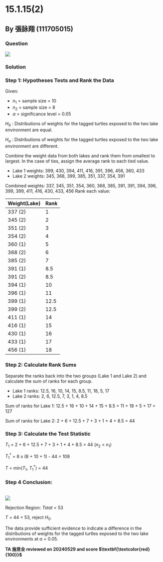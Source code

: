 
# 15.1.15(2)
## By 張詠翔 (111705015)

### Question
<img src="https://github.com/HWTeng-Course/202402-Statistics/assets/162154266/b55b03ea-f711-4d15-b314-77dfc83937cf">


### Solution

### Step 1: Hypotheses Tests and Rank the Data
Given:
-  $n_1$ = sample size = 10
-  $n_2$ = sample size = 8
- $\alpha$ = significance level = 0.05

$H_0$ : Distributions of weights for the tagged turtles exposed to the two lake environment are equal.

$H_a$ : Distributions of weights for the tagged turtles exposed to the two lake environment are different.

Combine the weight data from both lakes and rank them from smallest to largest. In the case of ties, assign the average rank to each tied value.
-   Lake 1 weights: 399, 430, 394, 411, 416, 391, 396, 456, 360, 433
-   Lake 2 weights: 345, 368, 399, 385, 351, 337, 354, 391

Combined weights: 337, 345, 351, 354, 360, 368, 385, 391, 391, 394, 396, 399, 399, 411, 416, 430, 433, 456
Rank each value:

| Weight(Lake) | Rank      |
|--------------|-----------|
| 337 (2)      | 1         |
| 345 (2)      | 2         |
| 351 (2)      | 3         |
| 354 (2)      | 4         |
| 360 (1)      | 5         |
| 368 (2)      | 6         |
| 385 (2)      | 7         |
| 391 (1)      | 8.5       |
| 391 (2)      | 8.5       |
| 394 (1)      | 10        |
| 396 (1)      | 11        |
| 399 (1)      | 12.5      |
| 399 (2)      | 12.5      |
| 411 (1)      | 14        |
| 416 (1)      | 15        |
| 430 (1)      | 16        |
| 433 (1)      | 17        |
| 456 (1)      | 18        |

### Step 2: Calculate Rank Sums

Separate the ranks back into the two groups (Lake 1 and Lake 2) and calculate the sum of ranks for each group.

-   Lake 1 ranks: 12.5, 16, 10, 14, 15, 8.5, 11, 18, 5, 17
-   Lake 2 ranks: 2, 6, 12.5, 7, 3, 1, 4, 8.5

Sum of ranks for Lake 1:
12.5 + 16 + 10 + 14 + 15 + 8.5 + 11 + 18 + 5 + 17 = 127

Sum of ranks for Lake 2:
2 + 6 + 12.5 + 7 + 3 + 1 + 4 + 8.5 = 44

### Step 3: Calculate the Test Statistic 

$T_1$ = 2 + 6 + 12.5 + 7 + 3 + 1 + 4 + 8.5  = 44 ($n_2$ < $n_1$)

$T_1^*$ = 8 x (8 + 10 + 1) - 44 = 108

$T$ = min($T_1$, $T_1^*$) = 44 

### Step 4 Conclusion:
<br>
<img src="https://github.com/HWTeng-Course/202402-Statistics/assets/162154266/b543926e-0a80-474e-bacd-01e2f87ad0b0">
<br>

Rejection Region: $Tstat$ < 53 

$T$ = 44 < 53, reject $H_0$.

The data provide sufficient evidence to indicate a difference in the distributions of weights for the tagged turtles exposed to the two lake environments at α = 0.05.

**TA 施昱全 reviewed on 20240529 and score $\textbf{\textcolor{red}{100}}$**




